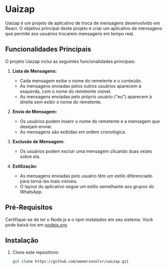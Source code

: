 # Uaizap

Uaizap é um projeto de aplicativo de troca de mensagens desenvolvido em React. O objetivo principal deste projeto é criar um aplicativo de mensagens que permite aos usuários trocarem mensagens em tempo real.

## Funcionalidades Principais

O projeto Uaizap inclui as seguintes funcionalidades principais:

1. **Lista de Mensagens:**
   - Cada mensagem exibe o nome do remetente e o conteúdo.
   - As mensagens enviadas pelos outros usuários aparecem à esquerda, com o nome do remetente visível.
   - As mensagens enviadas pelo próprio usuário ("eu") aparecem à direita sem exibir o nome do remetente.

2. **Envio de Mensagem:**
   - Os usuários podem inserir o nome do remetente e a mensagem que desejam enviar.
   - As mensagens são exibidas em ordem cronológica.

3. **Exclusão de Mensagem:**
   - Os usuários podem excluir uma mensagem clicando duas vezes sobre ela.

4. **Estilização:**
   - As mensagens enviadas pelo usuário têm um estilo diferenciado para torná-las mais visíveis.
   - O layout do aplicativo segue um estilo semelhante aos grupos do WhatsApp.

## Pré-Requisitos

Certifique-se de ter o Node.js e o npm instalados em seu sistema. Você pode baixá-los em [nodejs.org](https://nodejs.org/).

## Instalação

1. Clone este repositório:

   ```bash
   git clone https://github.com/wemersonolvr/uaizap.git
